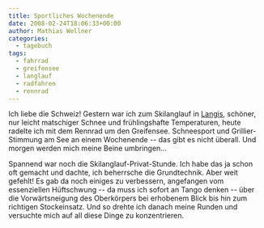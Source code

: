 ```yaml
---
title: Sportliches Wochenende
date: 2008-02-24T18:06:33+00:00
author: Mathias Wellner
categories:
  - tagebuch
tags:
  - fahrrad
  - greifensee
  - langlauf
  - radfahren
  - rennrad
---
```

Ich liebe die Schweiz! Gestern war ich zum Skilanglauf in [Langis](http://www.loipe-langis.ch/), schöner, nur leicht matschiger Schnee und frühlingshafte Temperaturen, heute radelte ich mit dem Rennrad um den Greifensee. Schneesport und Grillier-Stimmung am See an einem Wochenende -- das gibt es nicht überall. Und morgen werden mich meine Beine umbringen&#8230;

Spannend war noch die Skilanglauf-Privat-Stunde. Ich habe das ja schon oft gemacht und dachte, ich beherrsche die Grundtechnik. Aber weit gefehlt! Es gab da noch einiges zu verbessern, angefangen vom essenziellen Hüftschwung -- da muss ich sofort an Tango denken -- über die Vorwärtsneigung des Oberkörpers bei erhobenem Blick bis hin zum richtigen Stockeinsatz. Und so drehte ich danach meine Runden und versuchte mich auf all diese Dinge zu konzentrieren.